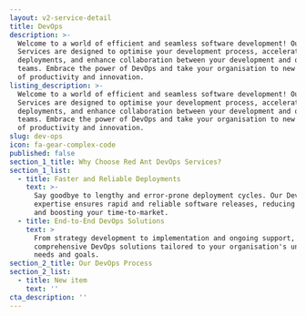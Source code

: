 ```yaml
---
layout: v2-service-detail
title: DevOps
description: >-
  Welcome to a world of efficient and seamless software development! Our DevOps
  Services are designed to optimise your development process, accelerate
  deployments, and enhance collaboration between your development and operations
  teams. Embrace the power of DevOps and take your organisation to new heights
  of productivity and innovation.
listing_description: >-
  Welcome to a world of efficient and seamless software development! Our DevOps
  Services are designed to optimise your development process, accelerate
  deployments, and enhance collaboration between your development and operations
  teams. Embrace the power of DevOps and take your organisation to new heights
  of productivity and innovation.
slug: dev-ops
icon: fa-gear-complex-code
published: false
section_1_title: Why Choose Red Ant DevOps Services?
section_1_list:
  - title: Faster and Reliable Deployments
    text: >-
      Say goodbye to lengthy and error-prone deployment cycles. Our DevOps
      expertise ensures rapid and reliable software releases, reducing downtime
      and boosting your time-to-market.
  - title: End-to-End DevOps Solutions
    text: >
      From strategy development to implementation and ongoing support, we offer
      comprehensive DevOps solutions tailored to your organisation's unique
      needs and goals.
section_2_title: Our DevOps Process
section_2_list:
  - title: New item
    text: ''
cta_description: ''
---
```





